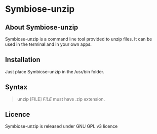 # Symbiose-unzip

## About Symbiose-unzip
Symbiose-unzip is a command line tool provided to unzip files. It can be used in the terminal and in your own apps.

## Installation
Just place Symbiose-unzip in the /usr/bin folder.

## Syntax
> unzip [FILE]
*FILE* must have .zip extension.

## Licence
Symbiose-unzip is released under GNU GPL v3 licence